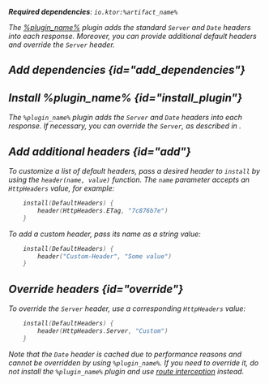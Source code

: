 [//]: # (title: Default headers)

<var name="artifact_name" value="ktor-server-default-headers"/>
<var name="package_name" value="io.ktor.server.plugins.defaultheaders"/>
<var name="plugin_name" value="DefaultHeaders"/>

<microformat>
<p>
<b>Required dependencies</b>: <code>io.ktor:%artifact_name%</code>
</p>
</microformat>

The [%plugin_name%](https://api.ktor.io/ktor-server/ktor-server-plugins/ktor-server-default-headers/io.ktor.server.plugins.defaultheaders/-default-headers.html) plugin adds the standard `Server` and `Date` headers into each response. Moreover, you can provide additional default headers and override the `Server` header.

## Add dependencies {id="add_dependencies"}

<include src="lib.xml" include-id="add_ktor_artifact_intro"/>
<include src="lib.xml" include-id="add_ktor_artifact"/>

## Install %plugin_name% {id="install_plugin"}

<include src="lib.xml" include-id="install_plugin"/>

The `%plugin_name%` plugin adds the `Server` and `Date` headers into each response. If necessary, you can override the `Server`, as described in [](#override).


## Add additional headers {id="add"}
To customize a list of default headers, pass a desired header to `install`  by using the `header(name, value)` function. The `name` parameter accepts an `HttpHeaders` value, for example:
```kotlin
    install(DefaultHeaders) {
        header(HttpHeaders.ETag, "7c876b7e")
    }
```
To add a custom header, pass its name as a string value:
```kotlin
    install(DefaultHeaders) {
        header("Custom-Header", "Some value")
    }
```


## Override headers {id="override"}
To override the `Server` header, use a corresponding `HttpHeaders` value:
```kotlin
    install(DefaultHeaders) {
        header(HttpHeaders.Server, "Custom")
    }
```
Note that the `Date` header is cached due to performance reasons and cannot be overridden by using `%plugin_name%`. If you need to override it, do not install the `%plugin_name%` plugin and use [route interception](intercepting_routes.md) instead.
